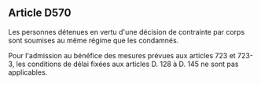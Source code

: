 Article D570
----
Les personnes détenues en vertu d'une décision de contrainte par corps sont
soumises au même régime que les condamnés.

Pour l'admission au bénéfice des mesures prévues aux articles 723 et 723-3, les
conditions de délai fixées aux articles D. 128 à D. 145 ne sont pas applicables.
